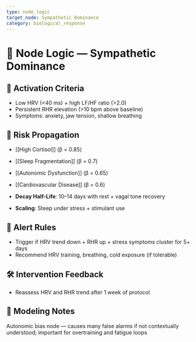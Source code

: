 ```yaml
---
type: node_logic
target_node: Sympathetic Dominance
category: biological_response
---
```


# 🧠 Node Logic — Sympathetic Dominance

## 🔑 Activation Criteria
- Low HRV (<40 ms) + high LF/HF ratio (>2.0)
- Persistent RHR elevation (>10 bpm above baseline)
- Symptoms: anxiety, jaw tension, shallow breathing

## 🔁 Risk Propagation
- [[High Cortisol]] (β = 0.85)
- [[Sleep Fragmentation]] (β = 0.7)
- [[Autonomic Dysfunction]] (β = 0.65)
- [[Cardiovascular Disease]] (β = 0.6)

- **Decay Half-Life**: 10–14 days with rest + vagal tone recovery
- **Scaling**: Steep under stress + stimulant use

## 🚨 Alert Rules
- Trigger if HRV trend down + RHR up + stress symptoms cluster for 5+ days
- Recommend HRV training, breathing, cold exposure (if tolerable)

## 🛠 Intervention Feedback
- Reassess HRV and RHR trend after 1 week of protocol

## 🧠 Modeling Notes
Autonomic bias node — causes many false alarms if not contextually understood; important for overtraining and fatigue loops
